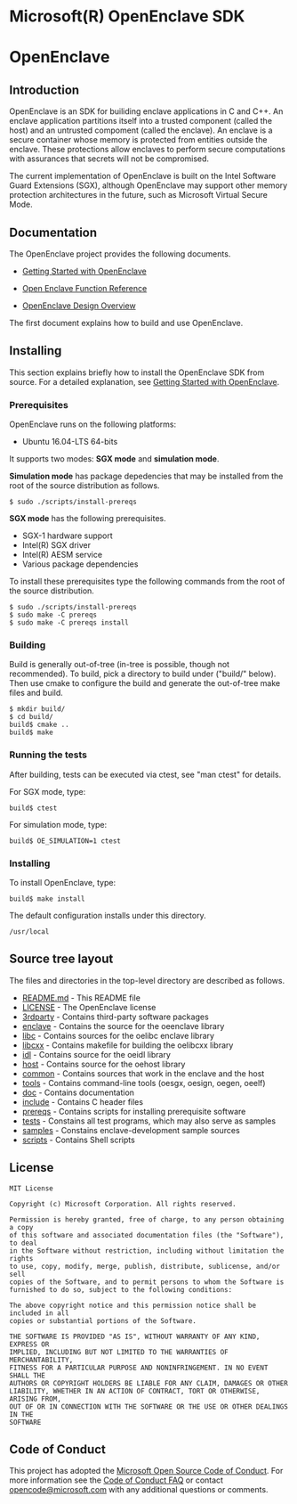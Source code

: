 Microsoft(R) OpenEnclave SDK
============================

# OpenEnclave

Introduction
------------

OpenEnclave is an SDK for builiding enclave applications in C and C++. An
enclave application partitions itself into a trusted component (called the
host) and an untrusted compoment (called the enclave). An enclave is a secure
container whose memory is protected from entities outside the enclave. These 
protections allow enclaves to perform secure computations with assurances that 
secrets will not be compromised.

The current implementation of OpenEnclave is built on the Intel Software Guard 
Extensions (SGX), although OpenEnclave may support other memory protection
architectures in the future, such as Microsoft Virtual Secure Mode.

Documentation
-------------

The OpenEnclave project provides the following documents.

- [Getting Started with OpenEnclave](doc/GettingStarted.md)

- [Open Enclave Function Reference](doc/refman/md/index.md)

- [OpenEnclave Design Overview](doc/DesignOverview.pdf)

The first document explains how to build and use OpenEnclave.

Installing
----------

This section explains briefly how to install the OpenEnclave SDK from source.  For a detailed explanation, see [Getting Started with OpenEnclave](doc/GettingStarted.md).

### Prerequisites

OpenEnclave runs on the following platforms:

- Ubuntu 16.04-LTS 64-bits

It supports two modes: **SGX mode** and **simulation mode**. 

**Simulation mode** has package depedencies that may be installed from
the root of the source distribution as follows.

```
$ sudo ./scripts/install-prereqs
```

**SGX mode** has the following prerequisites.

- SGX-1 hardware support
- Intel(R) SGX driver
- Intel(R) AESM service
- Various package dependencies

To install these prerequisites type the following commands from the root of
the source distribution.

```
$ sudo ./scripts/install-prereqs
$ sudo make -C prereqs
$ sudo make -C prereqs install
```

### Building

Build is generally out-of-tree (in-tree is possible, though not recommended).
To build, pick a directory to build under ("build/" below). Then use cmake to configure
the build and generate the out-of-tree make files and build.

```
$ mkdir build/
$ cd build/
build$ cmake ..
build$ make
```

### Running the tests

After building, tests can be executed via ctest, see "man ctest" for details.

For SGX mode, type:

```
build$ ctest
```

For simulation mode, type:

```
build$ OE_SIMULATION=1 ctest
```

### Installing

To install OpenEnclave, type:

```
build$ make install
```

The default configuration installs under this directory.

```
/usr/local
```

Source tree layout
------------------

The files and directories in the top-level directory are described as follows.

- [README.md](README.md) - This README file
- [LICENSE](LICENSE) - The OpenEnclave license
- [3rdparty](3rdparty) - Contains third-party software packages
- [enclave](enclave) - Contains the source for the oeenclave library
- [libc](libc) - Contains sources for the oelibc enclave library
- [libcxx](libcxx) - Contains makefile for building the oelibcxx library
- [idl](idl) - Contains source for the oeidl library
- [host](host) - Contains source for the oehost library
- [common](common) - Contains sources that work in the enclave and the host
- [tools](tools) - Contains command-line tools (oesgx, oesign, oegen, oeelf)
- [doc](doc) - Contains documentation
- [include](include) - Contains C header files
- [prereqs](prereqs) - Contains scripts for installing prerequisite software
- [tests](tests) - Constains all test programs, which may also serve as samples
- [samples](samples) - Constains enclave-development sample sources
- [scripts](scripts) - Contains Shell scripts

License
-------

```
MIT License

Copyright (c) Microsoft Corporation. All rights reserved.

Permission is hereby granted, free of charge, to any person obtaining a copy
of this software and associated documentation files (the "Software"), to deal
in the Software without restriction, including without limitation the rights
to use, copy, modify, merge, publish, distribute, sublicense, and/or sell
copies of the Software, and to permit persons to whom the Software is
furnished to do so, subject to the following conditions:

The above copyright notice and this permission notice shall be included in all
copies or substantial portions of the Software.

THE SOFTWARE IS PROVIDED "AS IS", WITHOUT WARRANTY OF ANY KIND, EXPRESS OR
IMPLIED, INCLUDING BUT NOT LIMITED TO THE WARRANTIES OF MERCHANTABILITY,
FITNESS FOR A PARTICULAR PURPOSE AND NONINFRINGEMENT. IN NO EVENT SHALL THE
AUTHORS OR COPYRIGHT HOLDERS BE LIABLE FOR ANY CLAIM, DAMAGES OR OTHER
LIABILITY, WHETHER IN AN ACTION OF CONTRACT, TORT OR OTHERWISE, ARISING FROM,
OUT OF OR IN CONNECTION WITH THE SOFTWARE OR THE USE OR OTHER DEALINGS IN THE
SOFTWARE
```

Code of Conduct
---------------

This project has adopted the [Microsoft Open Source Code of Conduct](https://opensource.microsoft.com/codeofconduct/).
For more information see the [Code of Conduct FAQ](https://opensource.microsoft.com/codeofconduct/faq/) or
contact [opencode@microsoft.com](mailto:opencode@microsoft.com) with any additional questions or comments.
